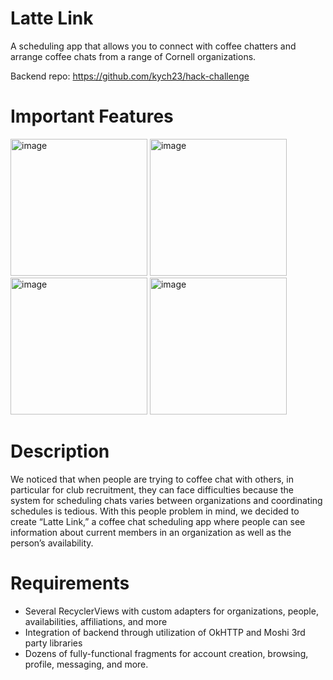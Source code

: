 # Latte Link
A scheduling app that allows you to connect with coffee chatters and arrange coffee chats from a range of Cornell organizations.

Backend repo: https://github.com/kych23/hack-challenge

# Important Features
<img width="219" alt="image" src="https://github.com/nchu05/android-fall23/assets/122313343/2d616a74-3775-49e8-9a86-50beb26c486b">

<img width="219" alt="image" src="https://github.com/nchu05/android-fall23/assets/122313343/fb6c3a48-4289-44d7-a372-8f4a2f5ce971">

<img width="219" alt="image" src="https://github.com/nchu05/android-fall23/assets/122313343/6d079d4c-cbff-49b8-b906-48563c325a84">

<img width="219" alt="image" src="https://github.com/nchu05/android-fall23/assets/122313343/265f44df-cbc8-4b89-8888-3633f71b6680">

# Description
We noticed that when people are trying to coffee chat with others, in particular for club recruitment, they can face difficulties because the system for scheduling chats varies between organizations and coordinating schedules is tedious. With this people problem in mind, we decided to create “Latte Link,” a coffee chat scheduling app where people can see information about current members in an organization as well as the person’s availability. 

# Requirements
- Several RecyclerViews with custom adapters for organizations, people, availabilities, affiliations, and more
- Integration of backend through utilization of OkHTTP and Moshi 3rd party libraries
- Dozens of fully-functional fragments for account creation, browsing, profile, messaging, and more.
